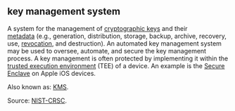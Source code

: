 ## key management system

<p class="c8"><span>A system for the management of </span><span class="c2"><a class="c3" href="#h.53rzpn1yn6q7">cryptographic keys</a></span><span>&nbsp;and their </span><span class="c2"><a class="c3" href="#h.t63bf0ssndfd">metadata</a></span><span>&nbsp;(e.g., generation, distribution, storage, backup, archive, recovery, use, </span><span class="c2"><a class="c3" href="#h.ilt4dj4huwza">revocation</a></span><span>, and destruction). An automated key management system may be used to oversee, automate, and secure the key management process. A key management is often protected by implementing it within the </span><span class="c2"><a class="c3" href="#h.rsly6bxjqeg5">trusted execution environment</a></span><span>&nbsp;(TEE) of a device. An example is the </span><span class="c2"><a class="c3" href="#h.lf0txjgjs67z">Secure Enclave</a></span><span class="c0">&nbsp;on Apple iOS devices.</span></p><p class="c8"><span>Also known as: </span><span class="c2"><a class="c3" href="#h.wcbd8vhwq6z1">KMS</a></span><span class="c0">.</span></p><p class="c8"><span>Source: </span><span class="c2"><a class="c3" href="https://www.google.com/url?q=https://csrc.nist.gov/glossary/term/key_management_system&amp;sa=D&amp;source=editors&amp;ust=1706779842732360&amp;usg=AOvVaw021IwjDoC63T3x8EKiddeu">NIST-CRSC</a></span><span>.</span></p>

